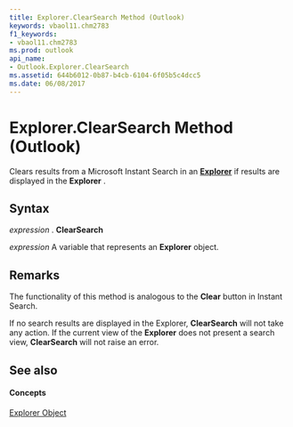 ```yaml
---
title: Explorer.ClearSearch Method (Outlook)
keywords: vbaol11.chm2783
f1_keywords:
- vbaol11.chm2783
ms.prod: outlook
api_name:
- Outlook.Explorer.ClearSearch
ms.assetid: 644b6012-0b87-b4cb-6104-6f05b5c4dcc5
ms.date: 06/08/2017
---
```



# Explorer.ClearSearch Method (Outlook)

Clears results from a Microsoft Instant Search in an  **[Explorer](Outlook.Explorer.md)** if results are displayed in the **Explorer** .


## Syntax

 _expression_ . **ClearSearch**

 _expression_ A variable that represents an **Explorer** object.


## Remarks

The functionality of this method is analogous to the  **Clear** button in Instant Search.

If no search results are displayed in the Explorer,  **ClearSearch** will not take any action. If the current view of the **Explorer** does not present a search view, **ClearSearch** will not raise an error.


## See also


#### Concepts


[Explorer Object](Outlook.Explorer.md)


